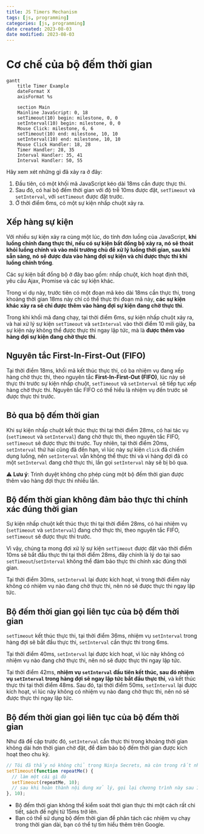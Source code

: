 ```yaml
---
title: JS Timers Mechanism
tags: [js, programming]
categories: [js, programming]
date created: 2023-08-03
date modified: 2023-08-03
---
```


# Cơ chế của bộ đếm thời gian

```mermaid
gantt
    title Timer Example
    dateFormat X
    axisFormat %s
    
    section Main
    Mainline JavaScript: 0, 18
    setTimeout(10) begin: milestone, 0, 0
    setInterval(10) begin: milestone, 0, 0
    Mouse Click: milestone, 6, 6
    setTimeout(10) end: milestone, 10, 10
    setInterval(10) end: milestone, 10, 10
    Mouse Click Handler: 18, 28
    Timer Handler: 28, 35
    Interval Handler: 35, 41
    Interval Handler: 50, 55
```

Hãy xem xét những gì đã xảy ra ở đây:

1. Đầu tiên, có một khối mã JavaScript kéo dài 18ms cần được thực thi.
2. Sau đó, có hai bộ đếm thời gian với độ trễ 10ms được đặt, `setTimeout` và `setInterval`, với `setTimeout` được đặt trước.
3. Ở thời điểm 6ms, có một sự kiện nhấp chuột xảy ra.

## Xếp hàng sự kiện

Với nhiều sự kiện xảy ra cùng một lúc, do tính đơn luồng của JavaScript, **khi luồng chính đang thực thi, nếu có sự kiện bất đồng bộ xảy ra, nó sẽ thoát khỏi luồng chính và vào môi trường chủ để xử lý luồng thời gian, sau khi sẵn sàng, nó sẽ được đưa vào hàng đợi sự kiện và chỉ được thực thi khi luồng chính trống**.

Các sự kiện bất đồng bộ ở đây bao gồm: nhấp chuột, kích hoạt định thời, yêu cầu Ajax, Promise và các sự kiện khác.

Trong ví dụ này, trước tiên có một đoạn mã kéo dài 18ms cần thực thi, trong khoảng thời gian 18ms này chỉ có thể thực thi đoạn mã này, **các sự kiện khác xảy ra sẽ chỉ được thêm vào hàng đợi sự kiện đang chờ thực thi**.

Trong khi khối mã đang chạy, tại thời điểm 6ms, sự kiện nhấp chuột xảy ra, và hai xử lý sự kiện `setTimeout` và `setInterval` vào thời điểm 10 mili giây, ba sự kiện này không thể được thực thi ngay lập tức, mà là **được thêm vào hàng đợi sự kiện đang chờ thực thi**.

## Nguyên tắc First-In-First-Out (FIFO)

Tại thời điểm 18ms, khối mã kết thúc thực thi, có ba nhiệm vụ đang xếp hàng chờ thực thi, theo nguyên tắc **First-In-First-Out (FIFO)**, lúc này sẽ thực thi trước sự kiện nhấp chuột, `setTimeout` và `setInterval` sẽ tiếp tục xếp hàng chờ thực thi. Nguyên tắc FIFO có thể hiểu là nhiệm vụ đến trước sẽ được thực thi trước.

## Bỏ qua bộ đếm thời gian

Khi sự kiện nhấp chuột kết thúc thực thi tại thời điểm 28ms, có hai tác vụ (`setTimeout` và `setInterval`) đang chờ thực thi, theo nguyên tắc FIFO, `setTimeout` sẽ được thực thi trước. Tuy nhiên, tại thời điểm 20ms, `setInterval` thứ hai cũng đã đến hạn, vì lúc này sự kiện `click` đã chiếm dụng luồng, nên `setInterval` vẫn không thể thực thi và vì hàng đợi đã có một `setInterval` đang chờ thực thi, lần gọi `setInterval` này sẽ bị bỏ qua.

⚠️ **Lưu ý**: Trình duyệt không cho phép cùng một bộ đếm thời gian được thêm vào hàng đợi thực thi nhiều lần.

## Bộ đếm thời gian không đảm bảo thực thi chính xác đúng thời gian

Sự kiện nhấp chuột kết thúc thực thi tại thời điểm 28ms, có hai nhiệm vụ (`setTimeout` và `setInterval`) đang chờ thực thi, theo nguyên tắc FIFO, `setTimeout` sẽ được thực thi trước.

Vì vậy, chúng ta mong đợi xử lý sự kiện `setTimeout` được đặt vào thời điểm 10ms sẽ bắt đầu thực thi tại thời điểm 28ms, đây chính là lý do tại sao `setTimeout`/`setInterval` không thể đảm bảo thực thi chính xác đúng thời gian.

Tại thời điểm 30ms, `setInterval` lại được kích hoạt, vì trong thời điểm này không có nhiệm vụ nào đang chờ thực thi, nên nó sẽ được thực thi ngay lập tức.

## Bộ đếm thời gian gọi liên tục của bộ đếm thời gian

`setTimeout` kết thúc thực thi, tại thời điểm 36ms, nhiệm vụ `setInterval` trong hàng đợi sẽ bắt đầu thực thi, `setInterval` cần thực thi trong 6ms.

Tại thời điểm 40ms, `setInterval` lại được kích hoạt, vì lúc này không có nhiệm vụ nào đang chờ thực thi, nên nó sẽ được thực thi ngay lập tức.

Tại thời điểm 42ms, **nhiệm vụ `setInterval` đầu tiên kết thúc, sau đó nhiệm vụ `setInterval` trong hàng đợi sẽ ngay lập tức bắt đầu thực thi**, và kết thúc thực thi tại thời điểm 48ms. Sau đó, tại thời điểm 50ms, `setInterval` lại được kích hoạt, vì lúc này không có nhiệm vụ nào đang chờ thực thi, nên nó sẽ được thực thi ngay lập tức.

## Bộ đếm thời gian gọi liên tục của bộ đếm thời gian

Như đã đề cập trước đó, `setInterval` cần thực thi trong khoảng thời gian không dài hơn thời gian chờ đặt, để đảm bảo bộ đếm thời gian được kích hoạt theo chu kỳ.

```js
// Tôi đã thấy nó không chỉ trong Ninja Secrets, mà còn trong rất nhiều nơi khác.
setTimeout(function repeatMe() {
  // làm một cái gì đó
  setTimeout(repeatMe, 10);
  // sau khi hoàn thành nội dung xử lý, gọi lại chương trình này sau 10ms để đảm bảo gọi chu kỳ 10ms
}, 10);
```

- Bộ đếm thời gian không thể kiểm soát thời gian thực thi một cách rất chi tiết, sách đề nghị từ 15ms trở lên.
- Bạn có thể sử dụng bộ đếm thời gian để phân tách các nhiệm vụ chạy trong thời gian dài, bạn có thể tự tìm hiểu thêm trên Google.
